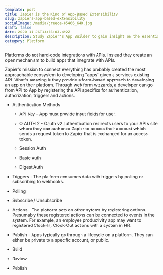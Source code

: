 ```yaml
---
template: post
title: Zapier is the King of App-Based Extensibility
slug: zapiers-app-based-extensibility
socialImage: /media/greece-85466_640.jpg
draft: false
date: 2020-11-26T14:35:03.492Z
description: Study Zapier's App Builder to gain insight on the essential components required to go from API to App.
category: Platform
---
```


Platforms do not hard-code integrations with APIs.  Instead they create an open mechanism to build apps that integrate with APIs.

Zapier's mission to connect everything has probably created the most approachable ecosystem to developing "apps" given a services existing API.  What's amazing is they provide a form-based approach to developing an app on their platform.  Through web form wizzards, a developer can go from API to App by registering the API specifics for authentication, authorization, triggers and actions.

* Authentication Methods

  * API Key - App must provide input fields for user.

  * O AUTH 2 - Oauth v2 authentication redirects users to your API’s site where they can authorize Zapier to access their account which sends a request token to Zapier that is exchanged for an access token.

  * Session Auth

  * Basic Auth

  * Digest Auth

* Triggers - The platform consumes data with triggers by polling or subscribing to webhooks.

 * Polling

 * Subscribe / Unsubscribe 

* Actions - The platform acts on other sytems by registering actions.  Presumably these registered actions can be connected to events in the system.  For example, an employee productivity app may want to registered Clock-In, Clock-Out actions with a system in HR.

* Publish - Apps typically go through a lifecycle on a platform.  They can either be private to a specific account, or public.

 * Build

 * Review

 * Publish
  